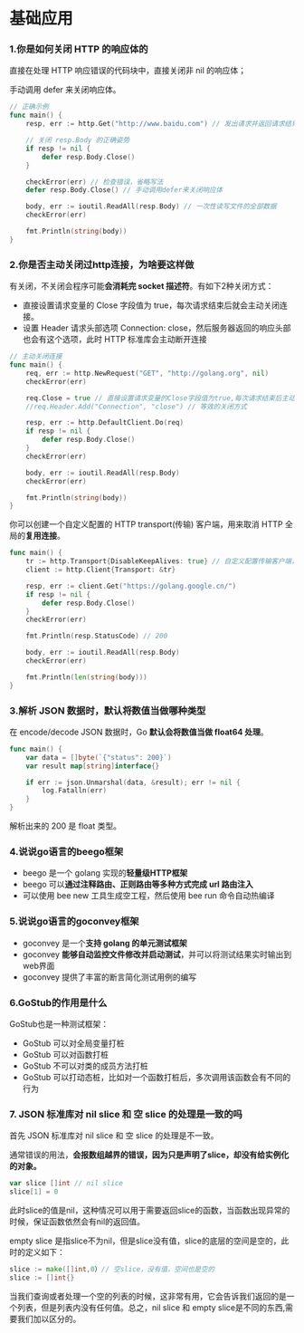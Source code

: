 # 基础应用

### 1.你是如何关闭 HTTP 的响应体的

直接在处理 HTTP 响应错误的代码块中，直接关闭非 nil 的响应体；

手动调用 defer 来关闭响应体。

```go
// 正确示例
func main() {
    resp, err := http.Get("http://www.baidu.com") // 发出请求并返回请求结果

    // 关闭 resp.Body 的正确姿势
    if resp != nil {
      	defer resp.Body.Close()
    }

    checkError(err) // 检查错误，省略写法
    defer resp.Body.Close()	// 手动调用defer来关闭响应体

    body, err := ioutil.ReadAll(resp.Body) // 一次性读写文件的全部数据
    checkError(err)

    fmt.Println(string(body))
}
```

### 2.你是否主动关闭过http连接，为啥要这样做

有关闭，不关闭会程序可能**会消耗完 socket 描述符**。有如下2种关闭方式：

- 直接设置请求变量的 Close 字段值为 true，每次请求结束后就会主动关闭连接。
- 设置 Header 请求头部选项 Connection: close，然后服务器返回的响应头部也会有这个选项，此时 HTTP 标准库会主动断开连接

```go
// 主动关闭连接
func main() {
    req, err := http.NewRequest("GET", "http://golang.org", nil)
    checkError(err)

    req.Close = true // 直接设置请求变量的Close字段值为true,每次请求结束后主动关闭连接
    //req.Header.Add("Connection", "close") // 等效的关闭方式

    resp, err := http.DefaultClient.Do(req)
    if resp != nil {
      	defer resp.Body.Close()
    }
    checkError(err)

    body, err := ioutil.ReadAll(resp.Body)
    checkError(err)

    fmt.Println(string(body))
}
```

你可以创建一个自定义配置的 HTTP transport(传输) 客户端，用来取消 HTTP 全局的**复用连接**。

```go
func main() {
    tr := http.Transport{DisableKeepAlives: true} // 自定义配置传输客户端，用来取消HTTP全部的复用连接。
    client := http.Client{Transport: &tr}

    resp, err := client.Get("https://golang.google.cn/")
    if resp != nil {
      	defer resp.Body.Close()
    }
    checkError(err)

    fmt.Println(resp.StatusCode) // 200

    body, err := ioutil.ReadAll(resp.Body)
    checkError(err)

    fmt.Println(len(string(body)))
}
```

### 3.解析 JSON 数据时，默认将数值当做哪种类型

在 encode/decode JSON 数据时，Go **默认会将数值当做 float64 处理**。

```go
func main() {
    var data = []byte(`{"status": 200}`)
    var result map[string]interface{}

    if err := json.Unmarshal(data, &result); err != nil {
      	log.Fatalln(err)
    }
}
```

解析出来的 200 是 float 类型。

### 4.说说go语言的beego框架

- beego 是一个 golang 实现的**轻量级HTTP框架**
- beego 可以**通过注释路由、正则路由等多种方式完成 url 路由注入**
- 可以使用 bee new 工具生成空工程，然后使用 bee run 命令自动热编译

### 5.说说go语言的goconvey框架

- goconvey 是一个**支持 golang 的单元测试框架**
- goconvey **能够自动监控文件修改并启动测试**，并可以将测试结果实时输出到web界面
- goconvey 提供了丰富的断言简化测试用例的编写

### 6.GoStub的作用是什么

GoStub也是一种测试框架：

- GoStub 可以对全局变量打桩
- GoStub 可以对函数打桩
- GoStub 不可以对类的成员方法打桩
- GoStub 可以打动态桩，比如对一个函数打桩后，多次调用该函数会有不同的行为

### 7. JSON 标准库对 nil slice 和 空 slice 的处理是一致的吗

首先 JSON 标准库对 nil slice 和 空 slice 的处理是不一致。

通常错误的用法，**会报数组越界的错误，因为只是声明了slice，却没有给实例化的对象。**

```go
var slice []int // nil slice
slice[1] = 0
```

此时slice的值是nil，这种情况可以用于需要返回slice的函数，当函数出现异常的时候，保证函数依然会有nil的返回值。

empty slice 是指slice不为nil，但是slice没有值，slice的底层的空间是空的，此时的定义如下：

```go
slice := make([]int,0）// 空slice，没有值，空间也是空的
slice := []int{}
```

当我们查询或者处理一个空的列表的时候，这非常有用，它会告诉我们返回的是一个列表，但是列表内没有任何值。总之，nil slice 和 empty slice是不同的东西,需要我们加以区分的。

